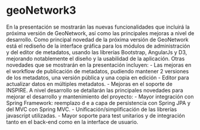 geoNetwork3
===========

En la presentación se mostrarán las nuevas funcionalidades que incluirá la próxima versión de GeoNetwork, así como las principales mejoras a nivel de desarrollo. Como principal novedad de la próxima versión de GeoNetwork está el rediseño de la interface gráfica para los módulos de administración y del editor de metadatos, usando las librerías Bootstrap, AngularJs y D3, mejorando notablemente el diseño y la usabilidad de la aplicación. Otras novedades que se mostrarán en la presentación incluyen: - Las mejoras en el workflow de publicación de metadatos, pudiendo mantener 2 versiones de los metadatos, una versión pública y una copia en edición - Editor para actualizar datos en múltiples metadatos. - Mejoras en el soporte de INSPIRE. A nivel desarrollo se detallarán las principales novedades para mejorar el desarrollo y mantenimiento del proyecto: - Mayor integración con Spring Framework: reemplazo d e a capa de persistencia con Spring JPA y del MVC con Spring MVC. - Unificación/simplificación de las librerías javascript utilizadas. - Mayor soporte para test unitarios y de integración tanto en el back-end como en la interface de usuario.
